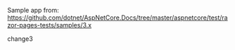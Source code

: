 Sample app from: https://github.com/dotnet/AspNetCore.Docs/tree/master/aspnetcore/test/razor-pages-tests/samples/3.x

change3

